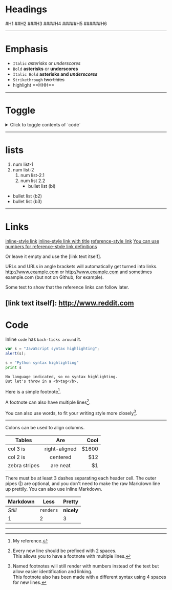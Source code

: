 
# Headings

#H1
##H2
###H3
####H4
#####H5
######H6

---

# Emphasis

-   `Italic` _asterisks_ or _underscores_
-   `Bold` **asterisks** or **underscores**
-   `Italic Bold` **asterisks and _underscores_**
-   `Strikethrough` ~~two tildes~~
-    highlight ==HHH==
---
# Toggle
<details>
<summary>Click to toggle contents of `code`</summary>

```
CODE!
```

</details>


---
# lists

1. num list-1
2. num list-2
    1. num list-2.1
    2. num list 2.2
        - bullet list (bl)

-   bullet list (b2)
-   bullet list (b3)

---

# Links

[inline-style link](https://www.google.com)
[inline-style link with title](https://www.google.com "Google's Homepage")
[reference-style link][Arbitrary case-insensitive reference text]
[You can use numbers for reference-style link definitions][1]

Or leave it empty and use the [link text itself].

URLs and URLs in angle brackets will automatically get turned into links.
http://www.example.com or <http://www.example.com> and sometimes
example.com (but not on Github, for example).

Some text to show that the reference links can follow later.

[arbitrary case-insensitive reference text]: https://www.mozilla.org
[1]: http://slashdot.org

## [link text itself]: http://www.reddit.com

# Code

Inline `code` has `back-ticks around` it.

```javascript
var s = "JavaScript syntax highlighting";
alert(s);
```

```python
s = "Python syntax highlighting"
print s
```

```
No language indicated, so no syntax highlighting.
But let's throw in a <b>tag</b>.
```

Here is a simple footnote[^1].

A footnote can also have multiple lines[^2].

You can also use words, to fit your writing style more closely[^note].

[^1]: My reference.
[^2]:
    Every new line should be prefixed with 2 spaces.  
    This allows you to have a footnote with multiple lines.

[^note]:
    Named footnotes will still render with numbers instead of the text but allow easier identification and linking.  
    This footnote also has been made with a different syntax using 4 spaces for new lines.

---

Colons can be used to align columns.

| Tables        |      Are      |  Cool |
| ------------- | :-----------: | ----: |
| col 3 is      | right-aligned | $1600 |
| col 2 is      |   centered    |   $12 |
| zebra stripes |   are neat    |    $1 |

There must be at least 3 dashes separating each header cell.
The outer pipes (|) are optional, and you don't need to make the
raw Markdown line up prettily. You can also use inline Markdown.

| Markdown | Less      | Pretty     |
| -------- | --------- | ---------- |
| _Still_  | `renders` | **nicely** |
| 1        | 2         | 3          |

---
